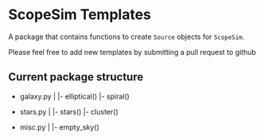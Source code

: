# ScopeSim Templates

A package that contains functions to create ``Source`` objects for ``ScopeSim``.

Please feel free to add new templates by submitting a pull request to github 

## Current package structure
- galaxy.py
  |
  |- elliptical()
  |- spiral()

- stars.py 
  |
  |- stars()
  |- cluster() 

- misc.py
  |
  |- empty_sky()
  
 
